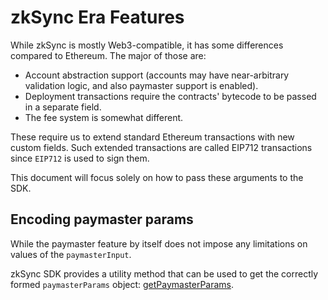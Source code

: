 # zkSync Era Features

While zkSync is mostly Web3-compatible, it has some differences compared to Ethereum.
The major of those are:

- Account abstraction support (accounts may have near-arbitrary validation logic, and also
  paymaster support is enabled).
- Deployment transactions require the contracts' bytecode to be passed in a separate field.
- The fee system is somewhat different.

These require us to extend standard Ethereum transactions with new custom fields.
Such extended transactions are called EIP712 transactions since `EIP712` is used to sign them.

This document will focus solely on how to pass these arguments to the SDK.

## Encoding paymaster params

While the paymaster feature by itself does not impose any limitations on values of the `paymasterInput`.

zkSync SDK provides a utility method that can be used to get the correctly formed `paymasterParams` object:
[getPaymasterParams](./08.types.md#paymasterparams).
